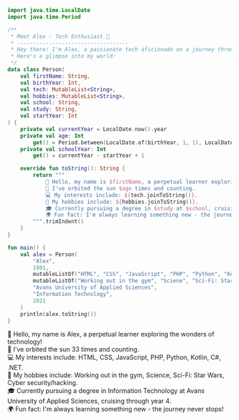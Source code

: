 ```Kotlin
import java.time.LocalDate
import java.time.Period

/**
 * Meet Alex - Tech Enthusiast 🚀
 * -----------------------------------
 * Hey there! I'm Alex, a passionate tech aficionado on a journey through the digital universe.
 * Here's a glimpse into my world:
 */
data class Person(
    val firstName: String,
    val birthYear: Int,
    val tech: MutableList<String>,
    val hobbies: MutableList<String>,
    val school: String,
    val study: String,
    val startYear: Int
) {
    private val currentYear = LocalDate.now().year
    private val age: Int
        get() = Period.between(LocalDate.of(birthYear, 1, 1), LocalDate.now()).years
    private val schoolYear: Int
        get() = currentYear - startYear + 1

    override fun toString(): String {
        return """
            👋 Hello, my name is $firstName, a perpetual learner exploring the wonders of technology!
            🎂 I've orbited the sun $age times and counting.
            💻 My interests include: ${tech.joinToString()}.
            🌟 My hobbies include: ${hobbies.joinToString()}.
            🎓 Currently pursuing a degree in $study at $school, cruising through year $schoolYear.
            🌍 Fun fact: I'm always learning something new - the journey never stops!
        """.trimIndent()
    }
}

fun main() {
    val alex = Person(
        "Alex",
        1991,
        mutableListOf("HTML", "CSS", "JavaScript", "PHP", "Python", "Kotlin", "C#", ".NET"),
        mutableListOf("Working out in the gym", "Sciene", "Sci-Fi: Star Wars", "Cyber security/hacking"),
        "Avans University of Applied Sciences",
        "Information Technology",
        2021
    )
    println(alex.toString())
}

```

👋 Hello, my name is Alex, a perpetual learner exploring the wonders of technology!\
🎂 I've orbited the sun 33 times and counting.\
💻 My interests include: HTML, CSS, JavaScript, PHP, Python, Kotlin, C#, .NET.\
🌟 My hobbies include: Working out in the gym, Science, Sci-Fi: Star Wars, Cyber security/hacking.\
🎓 Currently pursuing a degree in Information Technology at Avans University of Applied Sciences, cruising through year 4.\
🌍 Fun fact: I'm always learning something new - the journey never stops!


